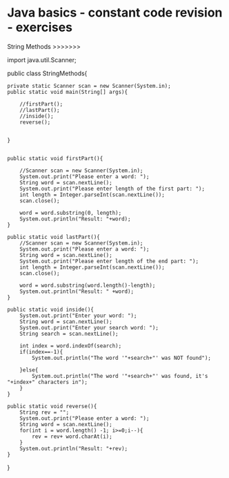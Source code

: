 # Java basics - constant code revision - exercises

String Methods >>>>>>>

import java.util.Scanner;

public class StringMethods{

    private static Scanner scan = new Scanner(System.in);
    public static void main(String[] args){
        
        //firstPart();
        //lastPart();
        //inside();
        reverse();


    }


    public static void firstPart(){

        //Scanner scan = new Scanner(System.in);
        System.out.print("Please enter a word: ");
        String word = scan.nextLine();
        System.out.print("Please enter length of the first part: ");
        int length = Integer.parseInt(scan.nextLine());
        scan.close();

        word = word.substring(0, length);
        System.out.println("Result: "+word);
    }

    public static void lastPart(){
        //Scanner scan = new Scanner(System.in);
        System.out.print("Please enter a word: ");
        String word = scan.nextLine();
        System.out.print("Please enter length of the end part: ");
        int length = Integer.parseInt(scan.nextLine());
        scan.close();

        word = word.substring(word.length()-length);
        System.out.println("Result: " +word);
    }

    public static void inside(){
        System.out.print("Enter your word: ");
        String word = scan.nextLine();
        System.out.print("Enter your search word: ");
        String search = scan.nextLine();

        int index = word.indexOf(search);
        if(index==-1){
            System.out.println("The word '"+search+"' was NOT found");

        }else{
            System.out.println("The word '"+search+"' was found, it's "+index+" characters in");
        }
    }

    public static void reverse(){
        String rev = "";
        System.out.print("Please enter a word: ");
        String word = scan.nextLine();
        for(int i = word.length() -1; i>=0;i--){
            rev = rev+ word.charAt(i);
        }
        System.out.println("Result: "+rev);
    }




}
